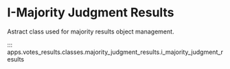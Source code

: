# I-Majority Judgment Results

Astract class used for majority results object management.

::: apps.votes_results.classes.majority_judgment_results.i_majority_judgment_results